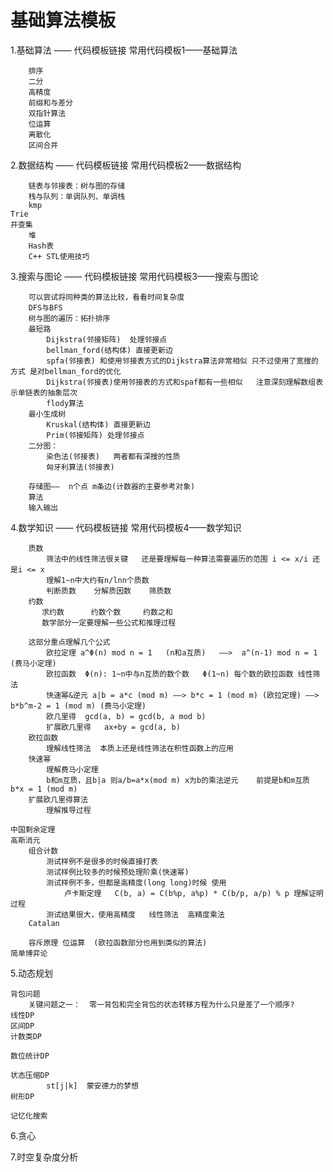 # 基础算法模板

1.基础算法 —— 代码模板链接 常用代码模板1——基础算法

        排序
        二分
        高精度
        前缀和与差分
        双指针算法
        位运算
        离散化
        区间合并



2.数据结构 —— 代码模板链接 常用代码模板2——数据结构

        链表与邻接表：树与图的存储
        栈与队列：单调队列、单调栈
        kmp
    Trie
    并查集
        堆
        Hash表
        C++ STL使用技巧



3.搜索与图论 —— 代码模板链接 常用代码模板3——搜索与图论

        可以尝试将同种类的算法比较，看看时间复杂度
        DFS与BFS
        树与图的遍历：拓扑排序
        最短路
            Dijkstra(邻接矩阵)  处理邻接点
            bellman_ford(结构体) 直接更新边
            spfa(邻接表) 和使用邻接表方式的Dijkstra算法非常相似 只不过使用了宽搜的方式 是对bellman_ford的优化   
            Dijkstra(邻接表)使用邻接表的方式和spaf都有一些相似   注意深刻理解数组表示单链表的抽象层次
            flody算法
        最小生成树
            Kruskal(结构体) 直接更新边
            Prim(邻接矩阵) 处理邻接点
        二分图：
            染色法(邻接表)   两者都有深搜的性质
            匈牙利算法(邻接表)
    
        存储图——  n个点 m条边(计数器的主要参考对象)
        算法
        输入输出

4.数学知识 —— 代码模板链接 常用代码模板4——数学知识

        质数
            筛法中的线性筛法很关键   还是要理解每一种算法需要遍历的范围 i <= x/i 还是i <= x
            理解1~n中大约有n/lnn个质数
            判断质数    分解质因数    筛质数
        约数
           求约数      约数个数     约数之和
           数学部分一定要理解一些公式和推理过程 
    
        这部分重点理解几个公式
            欧拉定理 a^Φ(n) mod n = 1   (n和a互质)   ——>  a^(n-1) mod n = 1 (费马小定理)         
            欧拉函数  Φ(n): 1~n中与n互质的数个数   Φ(1~n) 每个数的欧拉函数 线性筛法 
            快速幂&逆元 a|b = a*c (mod m) ——> b*c = 1 (mod m) (欧拉定理) ——>   b*b^m-2 = 1 (mod m) (费马小定理) 
            欧几里得  gcd(a, b) = gcd(b, a mod b)
            扩展欧几里得   ax+by = gcd(a, b) 
        欧拉函数
            理解线性筛法  本质上还是线性筛法在积性函数上的应用
        快速幂
            理解费马小定理 
            b和m互质，且b|a 则a/b=a*x(mod m) x为b的乘法逆元    前提是b和m互质    b*x = 1 (mod m)
        扩展欧几里得算法
            理解推导过程
    
    中国剩余定理
    高斯消元
        组合计数
            测试样例不是很多的时候直接打表
            测试样例比较多的时候预处理阶乘(快速幂)            
            测试样例不多，但都是高精度(long long)时候 使用
                卢卡斯定理   C(b, a) = C(b%p, a%p) * C(b/p, a/p) % p 理解证明过程
            测试结果很大，使用高精度   线性筛法  高精度乘法          
        Catalan
                 
        容斥原理 位运算  (欧拉函数部分也用到类似的算法)
    简单博弈论



5.动态规划

    背包问题
        关键问题之一：  零一背包和完全背包的状态转移方程为什么只是差了一个顺序?
    线性DP
    区间DP
    计数类DP
    
    数位统计DP
    
    状态压缩DP
            st[j|k]  蒙安德力的梦想  
    树形DP
    
    记忆化搜索


6.贪心

7.时空复杂度分析
